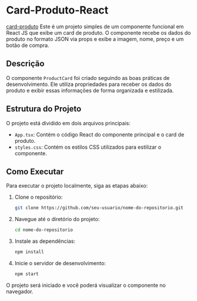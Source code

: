 # Card-Produto-React
[card-produto](https://github.com/CristianeSanMiguel/Card-Produto-React/blob/main/imagens/card-produto.png)
Este é um projeto simples de um componente funcional em React JS que exibe um card de produto. O componente recebe os dados do produto no formato JSON via props e exibe a imagem, nome, preço e um botão de compra.

## Descrição

O componente `ProductCard` foi criado seguindo as boas práticas de desenvolvimento. Ele utiliza propriedades para receber os dados do produto e exibir essas informações de forma organizada e estilizada.

## Estrutura do Projeto

O projeto está dividido em dois arquivos principais:
- `App.tsx`: Contém o código React do componente principal e o card de produto.
- `styles.css`: Contém os estilos CSS utilizados para estilizar o componente.

## Como Executar

Para executar o projeto localmente, siga as etapas abaixo:

1. Clone o repositório:
    ```sh
    git clone https://github.com/seu-usuario/nome-do-repositorio.git
    ```

2. Navegue até o diretório do projeto:
    ```sh
    cd nome-do-repositorio
    ```

3. Instale as dependências:
    ```sh
    npm install
    ```

4. Inicie o servidor de desenvolvimento:
    ```sh
    npm start
    ```

O projeto será iniciado e você poderá visualizar o componente no navegador.
